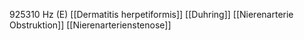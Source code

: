 925310 Hz (E)
[[Dermatitis herpetiformis]]
[[Duhring]]
[[Nierenarterie Obstruktion]]
[[Nierenarterienstenose]]